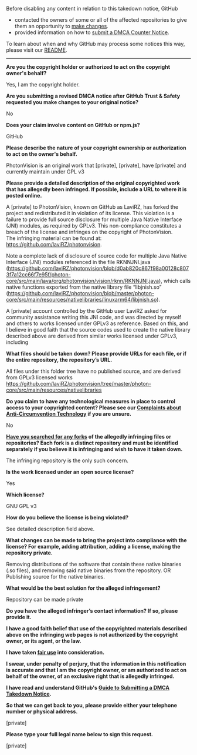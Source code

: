 Before disabling any content in relation to this takedown notice, GitHub
- contacted the owners of some or all of the affected repositories to give them an opportunity to [make changes](https://docs.github.com/en/github/site-policy/dmca-takedown-policy#a-how-does-this-actually-work).
- provided information on how to [submit a DMCA Counter Notice](https://docs.github.com/en/articles/guide-to-submitting-a-dmca-counter-notice).

To learn about when and why GitHub may process some notices this way, please visit our [README](https://github.com/github/dmca/blob/master/README.md#anatomy-of-a-takedown-notice).

---

**Are you the copyright holder or authorized to act on the copyright owner's behalf?**

Yes, I am the copyright holder.

**Are you submitting a revised DMCA notice after GitHub Trust & Safety requested you make changes to your original notice?**

No

**Does your claim involve content on GitHub or npm.js?**

GitHub

**Please describe the nature of your copyright ownership or authorization to act on the owner's behalf.**

PhotonVision is an original work that [private], [private], have [private] and currently maintain under GPL v3

**Please provide a detailed description of the original copyrighted work that has allegedly been infringed. If possible, include a URL to where it is posted online.**

A [private] to PhotonVision, known on GitHub as LaviRZ, has forked the project and redistributed it in violation of its license. This violation is a failure to provide full source disclosure for multiple Java Native Interface (JNI) modules, as required by GPLv3. This non-compliance constitutes a breach of the license and infringes on the copyright of PhotonVision.  
The infringing material can be found at: https://github.com/laviRZ/photonvision.

Note a complete lack of disclosure of source code for multiple Java Native Interface (JNI) modules referenced in the file RKNNJNI.java (https://github.com/laviRZ/photonvision/blob/d0ab820c867f98a00128c8073f7a12cc66f7e95f/photon-core/src/main/java/org/photonvision/vision/rknn/RKNNJNI.java), which calls native functions exported from the native library file “libjnish.so” (https://github.com/laviRZ/photonvision/blob/master/photon-core/src/main/resources/nativelibraries/linuxarm64/libjnish.so).

A [private] account controlled by the GitHub user LaviRZ asked for community assistance writing this JNI code, and was directed by myself and others to works licensed under GPLv3 as reference. Based on this, and I believe in good faith that the source codes used to create the native library described above are derived from similar works licensed under GPLv3, including

**What files should be taken down? Please provide URLs for each file, or if the entire repository, the repository’s URL.**

All files under this folder tree have no published source, and are derived from GPLv3 licensed works  
https://github.com/laviRZ/photonvision/tree/master/photon-core/src/main/resources/nativelibraries

**Do you claim to have any technological measures in place to control access to your copyrighted content? Please see our <a href="https://docs.github.com/articles/guide-to-submitting-a-dmca-takedown-notice#complaints-about-anti-circumvention-technology">Complaints about Anti-Circumvention Technology</a> if you are unsure.**

No

**<a href="https://docs.github.com/articles/dmca-takedown-policy#b-what-about-forks-or-whats-a-fork">Have you searched for any forks</a> of the allegedly infringing files or repositories? Each fork is a distinct repository and must be identified separately if you believe it is infringing and wish to have it taken down.**

The infringing repository is the only such concern.

**Is the work licensed under an open source license?**

Yes

**Which license?**

GNU GPL v3

**How do you believe the license is being violated?**

See detailed description field above.

**What changes can be made to bring the project into compliance with the license? For example, adding attribution, adding a license, making the repository private.**

Removing distributions of the software that contain these native binaries (.so files), and removing said native binaries from the repository.
OR
Publishing source for the native binaries.

**What would be the best solution for the alleged infringement?**

Repository can be made private

**Do you have the alleged infringer’s contact information? If so, please provide it.**

**I have a good faith belief that use of the copyrighted materials described above on the infringing web pages is not authorized by the copyright owner, or its agent, or the law.**

**I have taken <a href="https://www.lumendatabase.org/topics/22">fair use</a> into consideration.**

**I swear, under penalty of perjury, that the information in this notification is accurate and that I am the copyright owner, or am authorized to act on behalf of the owner, of an exclusive right that is allegedly infringed.**

**I have read and understand GitHub's <a href="https://docs.github.com/articles/guide-to-submitting-a-dmca-takedown-notice/">Guide to Submitting a DMCA Takedown Notice</a>.**

**So that we can get back to you, please provide either your telephone number or physical address.**

[private]

**Please type your full legal name below to sign this request.**

[private]
